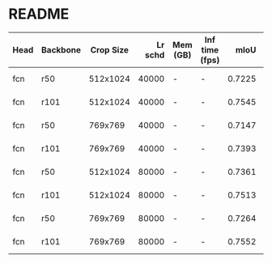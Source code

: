 # README
| Head | Backbone | Crop Size | Lr schd | Mem (GB) | Inf time (fps) |  mIoU  | mIoU(multi scale) |                                                                                                                                                                                       download                                                                                                                                                                                       |
|------|----------|-----------|--------:|----------|----------------|-------:|-------------------|--------------------------------------------------------------------------------------------------------------------------------------------------------------------------------------------------------------------------------------------------------------------------------------------------------------------------------------------------------------------------------------|
| fcn  | r50      | 512x1024  |   40000 | -        | -              | 0.7225 | -                 | [model](https://open-mmlab.s3.ap-northeast-2.amazonaws.com/mmsegmentation/models/fcnnet/fcn_r50_512x1024_40ki_cityscapes/fcn_r50_512x1024_40ki_cityscapes_20200604_192608-63378aa3.pth) &#124; [log](https://open-mmlab.s3.ap-northeast-2.amazonaws.com/mmsegmentation/models/fcnnet/fcn_r50_512x1024_40ki_cityscapes/fcn_r50_512x1024_40ki_cityscapes-20200604_192608.log.json)     |
| fcn  | r101     | 512x1024  |   40000 | -        | -              | 0.7545 | -                 | [model](https://open-mmlab.s3.ap-northeast-2.amazonaws.com/mmsegmentation/models/fcnnet/fcn_r101_512x1024_40ki_cityscapes/fcn_r101_512x1024_40ki_cityscapes_20200604_181852-3d6acb32.pth) &#124; [log](https://open-mmlab.s3.ap-northeast-2.amazonaws.com/mmsegmentation/models/fcnnet/fcn_r101_512x1024_40ki_cityscapes/fcn_r101_512x1024_40ki_cityscapes-20200604_181852.log.json) |
| fcn  | r50      | 769x769   |   40000 | -        | -              | 0.7147 | -                 | [model](https://open-mmlab.s3.ap-northeast-2.amazonaws.com/mmsegmentation/models/fcnnet/fcn_r50_769x769_40ki_cityscapes/fcn_r50_769x769_40ki_cityscapes_20200606_113104-acabdcad.pth) &#124; [log](https://open-mmlab.s3.ap-northeast-2.amazonaws.com/mmsegmentation/models/fcnnet/fcn_r50_769x769_40ki_cityscapes/fcn_r50_769x769_40ki_cityscapes-20200606_113104.log.json)         |
| fcn  | r101     | 769x769   |   40000 | -        | -              | 0.7393 | -                 | [model](https://open-mmlab.s3.ap-northeast-2.amazonaws.com/mmsegmentation/models/fcnnet/fcn_r101_769x769_40ki_cityscapes/fcn_r101_769x769_40ki_cityscapes_20200606_113208-ad7c102c.pth) &#124; [log](https://open-mmlab.s3.ap-northeast-2.amazonaws.com/mmsegmentation/models/fcnnet/fcn_r101_769x769_40ki_cityscapes/fcn_r101_769x769_40ki_cityscapes-20200606_113208.log.json)     |
| fcn  | r50      | 512x1024  |   80000 | -        | -              | 0.7361 | -                 | [model](https://open-mmlab.s3.ap-northeast-2.amazonaws.com/mmsegmentation/models/fcnnet/fcn_r50_512x1024_80ki_cityscapes/fcn_r50_512x1024_80ki_cityscapes_20200606_113019-0bfdf643.pth) &#124; [log](https://open-mmlab.s3.ap-northeast-2.amazonaws.com/mmsegmentation/models/fcnnet/fcn_r50_512x1024_80ki_cityscapes/fcn_r50_512x1024_80ki_cityscapes-20200606_113019.log.json)     |
| fcn  | r101     | 512x1024  |   80000 | -        | -              | 0.7513 | -                 | [model](https://open-mmlab.s3.ap-northeast-2.amazonaws.com/mmsegmentation/models/fcnnet/fcn_r101_512x1024_80ki_cityscapes/fcn_r101_512x1024_80ki_cityscapes_20200606_113038-d61a5282.pth) &#124; [log](https://open-mmlab.s3.ap-northeast-2.amazonaws.com/mmsegmentation/models/fcnnet/fcn_r101_512x1024_80ki_cityscapes/fcn_r101_512x1024_80ki_cityscapes-20200606_113038.log.json) |
| fcn  | r50      | 769x769   |   80000 | -        | -              | 0.7264 | -                 | [model](https://open-mmlab.s3.ap-northeast-2.amazonaws.com/mmsegmentation/models/fcnnet/fcn_r50_769x769_80ki_cityscapes/fcn_r50_769x769_80ki_cityscapes_20200606_195749-dae99553.pth) &#124; [log](https://open-mmlab.s3.ap-northeast-2.amazonaws.com/mmsegmentation/models/fcnnet/fcn_r50_769x769_80ki_cityscapes/fcn_r50_769x769_80ki_cityscapes-20200606_195749.log.json)         |
| fcn  | r101     | 769x769   |   80000 | -        | -              | 0.7552 | -                 | [model](https://open-mmlab.s3.ap-northeast-2.amazonaws.com/mmsegmentation/models/fcnnet/fcn_r101_769x769_80ki_cityscapes/fcn_r101_769x769_80ki_cityscapes_20200606_214354-05010cb2.pth) &#124; [log](https://open-mmlab.s3.ap-northeast-2.amazonaws.com/mmsegmentation/models/fcnnet/fcn_r101_769x769_80ki_cityscapes/fcn_r101_769x769_80ki_cityscapes-20200606_214354.log.json)     |
